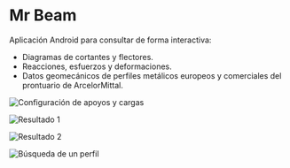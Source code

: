 # Mr Beam

Aplicación Android para consultar de forma interactiva:

  - Diagramas de cortantes y flectores.
  - Reacciones, esfuerzos y deformaciones.
  - Datos geomecánicos de perfiles metálicos europeos y comerciales del prontuario de ArcelorMittal.


![Configuración de apoyos y cargas](https://raw.githubusercontent.com/rlibanez/mr-beam/main/extra/Screenshot_01.png "Configuración de apoyos y cargas")

![Resultado 1](https://raw.githubusercontent.com/rlibanez/mr-beam/main/extra/Screenshot_02.png "Resultado 1")

![Resultado 2](https://raw.githubusercontent.com/rlibanez/mr-beam/main/extra/Screenshot_03.png "Resultado 2")

![Búsqueda de un perfil](https://raw.githubusercontent.com/rlibanez/mr-beam/main/extra/Screenshot_04.png "Búsqueda de un perfil")